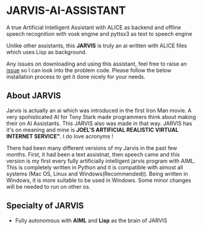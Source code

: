 # JARVIS-AI-ASSISTANT
A true Artificial Intelligent Assistant with ALICE as backend and offline speech recognition with vosk engine and pyttsx3 as text to speech engine

Unlike other assistants, this **JARVIS** is truly an ai written with ALICE files which uses Lisp as background.

Any issues on downloading and using this assistant, feel free to raise an [issue](https://github.com/JoelShine/JARVIS-AI-ASSISTANT/issues) so I can look into the problem code. Please follow the below installation process to get it done nicely for your needs.

## About JARVIS
Jarvis is actually an ai which was introduced in the first Iron Man movie. A very spohisticated AI for Tony Stark made programmers think about making their on AI Assistants. This JARVIS also was made in that way.
JARVIS has it's on meaning and mine is **JOEL'S ARTIFICIAL REALISTIC VIRTUAL INTERNET SERVICE"**. I do love acronyms !

There had been many different versions of my Jarvis in the past few months. First, it had been a text assistnat, then speech came and this version is my first every fully artificially intelligent jarvis program with AIML. This is completely written in Python and it is compatible with almost all systems (Mac OS, Linux and Windows(Recommended)). Being written in Windows, it is more suitable to be used in Windows. Some minor changes will be needed to run on other os.

## Specialty of JARVIS
<ul>
  <li>Fully autonomous with <b>AIML</b> and <b>Lisp</b> as the brain of JARVIS</li>
</ul>
